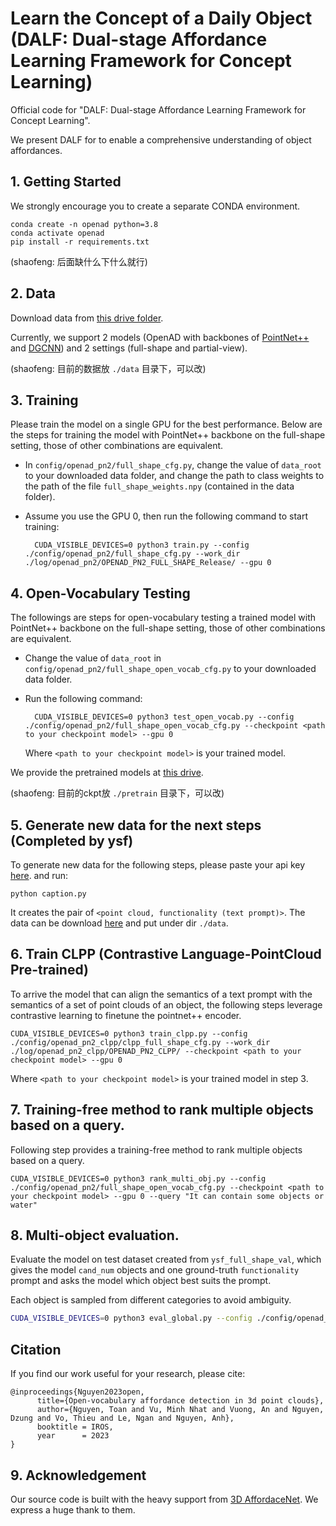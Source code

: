 # Learn the Concept of a Daily Object (DALF: Dual-stage Affordance Learning Framework for Concept Learning)


Official code for "DALF: Dual-stage Affordance Learning Framework for Concept Learning".

We present DALF for to enable a comprehensive understanding of object affordances.



## 1. Getting Started
We strongly encourage you to create a separate CONDA environment.
```
conda create -n openad python=3.8
conda activate openad
pip install -r requirements.txt
```
(shaofeng: 后面缺什么下什么就行)

## 2. Data
Download data from [this drive folder](https://drive.google.com/drive/folders/1f-_V_iA6POMYlBe2byuplJfdKmV72BHu?usp=sharing).

Currently, we support 2 models (OpenAD with backbones of [PointNet++](https://proceedings.neurips.cc/paper/2017/file/d8bf84be3800d12f74d8b05e9b89836f-Paper.pdf) and [DGCNN](https://dl.acm.org/doi/pdf/10.1145/3326362)) and 2 settings (full-shape and partial-view).

(shaofeng: 目前的数据放 `./data` 目录下，可以改)

## 3. Training
Please train the model on a single GPU for the best performance. Below are the steps for training the model with PointNet++ backbone on the full-shape setting, those of other combinations are equivalent.

* In ```config/openad_pn2/full_shape_cfg.py```, change the value of ```data_root``` to your downloaded data folder, and change the path to class weights to the path of the file ```full_shape_weights.npy``` (contained in the data folder).
* Assume you use the GPU 0, then run the following command to start training:

		CUDA_VISIBLE_DEVICES=0 python3 train.py --config ./config/openad_pn2/full_shape_cfg.py --work_dir ./log/openad_pn2/OPENAD_PN2_FULL_SHAPE_Release/ --gpu 0

## 4. Open-Vocabulary Testing
The followings are steps for open-vocabulary testing a trained model with PointNet++ backbone on the full-shape setting, those of other combinations are equivalent.

* Change the value of ```data_root``` in ```config/openad_pn2/full_shape_open_vocab_cfg.py``` to your downloaded data folder.
* Run the following command:

		CUDA_VISIBLE_DEVICES=0 python3 test_open_vocab.py --config ./config/openad_pn2/full_shape_open_vocab_cfg.py --checkpoint <path to your checkpoint model> --gpu 0
	Where ```<path to your checkpoint model>``` is your trained model.

We provide the pretrained models at [this drive](https://drive.google.com/drive/folders/17895vwgGHfIlDj3q0a7BOg6cotH5RTjm?usp=sharing).

(shaofeng: 目前的ckpt放 `./pretrain` 目录下，可以改)

## 5. Generate new data for the next steps (Completed by ysf)

To generate new data for the following steps, please paste your api key [here](https://github.com/Fugtemypt123/OpenAD/blob/main/utils/gpt.py#L7). and run:

```
python caption.py
```

It creates the pair of ```<point cloud, functionality (text prompt)>```. The data can be download [here](https://www.dropbox.com/scl/fo/288smvgyfjkce410ki2c4/ANthSlfqpMN_lpZvfkI1-Fs?rlkey=tvsr4qihekdi7yspp1eaydlgz&st=k0ur9df3&dl=0) and put under dir ```./data```.

## 6. Train CLPP (Contrastive Language-PointCloud Pre-trained)

To arrive the model that can align the semantics of a text prompt with the semantics of a set of point clouds of an object, the following steps leverage contrastive learning to finetune the pointnet++ encoder.

```
CUDA_VISIBLE_DEVICES=0 python3 train_clpp.py --config ./config/openad_pn2_clpp/clpp_full_shape_cfg.py --work_dir ./log/openad_pn2_clpp/OPENAD_PN2_CLPP/ --checkpoint <path to your checkpoint model> --gpu 0
```

Where ```<path to your checkpoint model>``` is your trained model in step 3.

## 7. Training-free method to rank multiple objects based on a query.

Following step provides a training-free method to rank multiple objects based on a query.

```
CUDA_VISIBLE_DEVICES=0 python3 rank_multi_obj.py --config ./config/openad_pn2/full_shape_open_vocab_cfg.py --checkpoint <path to your checkpoint model> --gpu 0 --query "It can contain some objects or water"
```

## 8. Multi-object evaluation.

Evaluate the model on test dataset created from `ysf_full_shape_val`, which gives the model `cand_num` objects and one ground-truth `functionality` prompt and asks the model which object best suits the prompt.

Each object is sampled from different categories to avoid ambiguity.

```bash
CUDA_VISIBLE_DEVICES=0 python3 eval_global.py --config ./config/openad_pn2_clpp/clpp_full_shape_open_vocab_cfg.py --checkpoint ${ckpt_path} --gpu 0 --test_num 50 --cand_num 5
```

## Citation

If you find our work useful for your research, please cite:
```
@inproceedings{Nguyen2023open,
      title={Open-vocabulary affordance detection in 3d point clouds},
      author={Nguyen, Toan and Vu, Minh Nhat and Vuong, An and Nguyen, Dzung and Vo, Thieu and Le, Ngan and Nguyen, Anh},
      booktitle = IROS,
      year      = 2023
}
```

## 9. Acknowledgement

Our source code is built with the heavy support from [3D AffordaceNet](https://github.com/Gorilla-Lab-SCUT/AffordanceNet). We express a huge thank to them.
